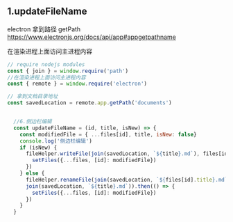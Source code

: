 ## 1.updateFileName
electron 拿到路径 getPath
https://www.electronjs.org/docs/api/app#appgetpathname

在渲染进程上面访问主进程内容
```javascript
// require nodejs modules
const { join } = window.require('path')
//在渲染进程上面访问主进程内容
const { remote } = window.require('electron')

// 拿到文档目录地址
const savedLocation = remote.app.getPath('documents')


  //6.侧边栏编辑
  const updateFileName = (id, title, isNew) => {
    const modifiedFile = { ...files[id], title, isNew: false}
    console.log('侧边栏编辑')
    if (isNew) {
      fileHelper.writeFile(join(savedLocation, `${title}.md`), files[id].body).then(() => {
        setFiles({...files, [id]: modifiedFile})
      })
    } else {
      fileHelper.renameFile(join(savedLocation, `${files[id].title}.md`), 
      join(savedLocation, `${title}.md`)).then(() => {
        setFiles({...files, [id]: modifiedFile})
      })
    }
  }
```